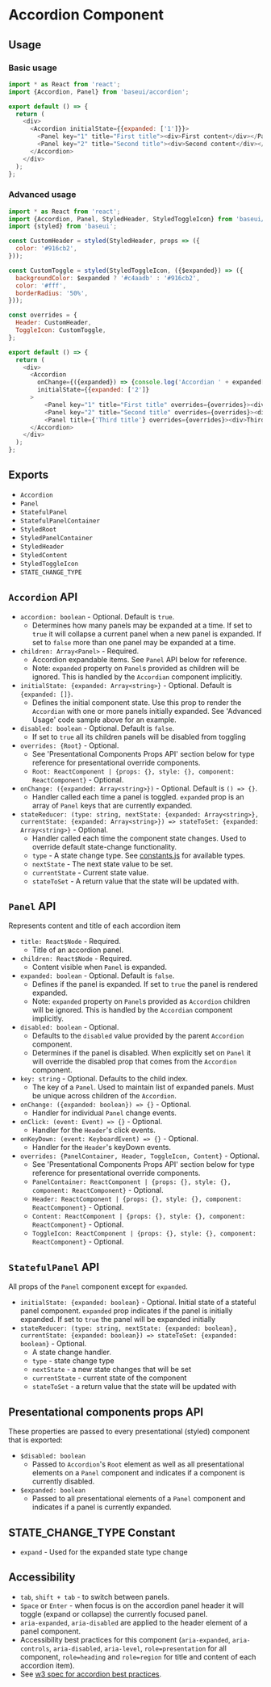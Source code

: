 # Accordion Component

## Usage

### Basic usage

```js
import * as React from 'react';
import {Accordion, Panel} from 'baseui/accordion';

export default () => {
  return (
    <div>
      <Accordion initialState={{expanded: ['1']}}>
        <Panel key="1" title="First title"><div>First content</div></Panel>
        <Panel key="2" title="Second title"><div>Second content</div></Panel>
      </Accordion>
    </div>
  );
};
```

### Advanced usage

```js
import * as React from 'react';
import {Accordion, Panel, StyledHeader, StyledToggleIcon} from 'baseui/accordion';
import {styled} from 'baseui';

const CustomHeader = styled(StyledHeader, props => ({
  color: '#916cb2',
}));

const CustomToggle = styled(StyledToggleIcon, ({$expanded}) => ({
  backgroundColor: $expanded ? '#c4aadb' : '#916cb2',
  color: '#fff',
  borderRadius: '50%',
}));

const overrides = {
  Header: CustomHeader,
  ToggleIcon: CustomToggle,
};

export default () => {
  return (
    <div>
      <Accordion
        onChange={({expanded}) => {console.log('Accordian ' + expanded[0] + ' is expanded')}}
        initialState={{expanded: ['2']}
      >
          <Panel key="1" title="First title" overrides={overrides}><div>First content</div></Panel>
          <Panel key="2" title="Second title" overrides={overrides}><div>Second content</div></Panel>
          <Panel title={'Third title'} overrides={overrides}><div>Third content</div></Panel>
      </Accordion>
    </div>
  );
};
```

## Exports

* `Accordion`
* `Panel`
* `StatefulPanel`
* `StatefulPanelContainer`
* `StyledRoot`
* `StyledPanelContainer`
* `StyledHeader`
* `StyledContent`
* `StyledToggleIcon`
* `STATE_CHANGE_TYPE`

## `Accordion` API

* `accordion: boolean` - Optional. Default is `true`.
  * Determines how many panels may be expanded at a time. If set to `true` it will collapse a
    current panel when a new panel is expanded. If set to `false` more than one panel may be
    expanded at a time.
* `children: Array<Panel>` - Required.
  * Accordion expandable items. See `Panel` API below for reference.
  * Note: `expanded` property on `Panel`s provided as children will be ignored. This is handled
    by the `Accordian` component implicitly.
* `initialState: {expanded: Array<string>}` - Optional. Default is `{expanded: []}`.
  * Defines the initial component state. Use this prop to render the `Accordian` with one or more
    panels initially expanded. See 'Advanced Usage' code sample above for an example.
* `disabled: boolean` - Optional. Default is `false`.
  * If set to `true` all its children panels will be disabled from toggling
* `overrides: {Root}` - Optional.
  * See 'Presentational Components Props API' section below for type reference for presentational
    override components.
  * `Root: ReactComponent | {props: {}, style: {}, component: ReactComponent}` - Optional.
* `onChange: ({expanded: Array<string>})` - Optional. Default is `() => {}`.
  * Handler called each time a panel is toggled. `expanded` prop is an array of `Panel` keys that
    are currently expanded.
* `stateReducer: (type: string, nextState: {expanded: Array<string>}, currentState: {expanded: Array<string>}) => stateToSet: {expanded: Array<string>}` - Optional.
  * Handler called each time the component state changes. Used to override default state-change functionality.
  * `type` - A state change type. See [constants.js](./constants.js) for available types.
  * `nextState` -  The next state value to be set.
  * `currentState` - Current state value.
  * `stateToSet` - A return value that the state will be updated with.

## `Panel` API

Represents content and title of each accordion item

* `title: React$Node` - Required.
  * Title of an accordion panel.
* `children: React$Node` - Required.
  * Content visible when `Panel` is expanded.
* `expanded: boolean` - Optional. Default is `false`.
  * Defines if the panel is expanded. If set to `true` the panel is rendered expanded.
  * Note: `expanded` property on `Panel`s provided as `Accordion` children will be ignored. This
    is handled by the `Accordian` component implicitly.
* `disabled: boolean` - Optional.
  * Defaults to the `disabled` value provided by the parent `Accordion` component.
  * Determines if the panel is disabled. When explicitly set on `Panel` it will override the disabled
    prop that comes from the `Accordion` component.
* `key: string` - Optional. Defaults to the child index.
  * The key of a `Panel`. Used to maintain list of expanded panels. Must be unique across children
    of the `Accordion`.
* `onChange: ({expanded: boolean}) => {}` - Optional.
  * Handler for individual `Panel` change events.
* `onClick: (event: Event) => {}` - Optional.
  * Handler for the `Header`'s click events.
* `onKeyDown: (event: KeyboardEvent) => {}` - Optional.
  * Handler for the `Header`'s keyDown events.
* `overrides: {PanelContainer, Header, ToggleIcon, Content}` - Optional.
  * See 'Presentational Components Props API' section below for type reference for presentational
    override components.
  * `PanelContainer: ReactComponent | {props: {}, style: {}, component: ReactComponent}` - Optional.
  * `Header: ReactComponent | {props: {}, style: {}, component: ReactComponent}` - Optional.
  * `Content: ReactComponent | {props: {}, style: {}, component: ReactComponent}` - Optional.
  * `ToggleIcon: ReactComponent | {props: {}, style: {}, component: ReactComponent}` - Optional.

## `StatefulPanel` API

All props of the `Panel` component except for `expanded`.

* `initialState: {expanded: boolean}` - Optional.
  Initial state of a stateful panel component. `expanded` prop indicates if the panel is initially expanded. If set to `true` the panel will be expanded initially
* `stateReducer: (type: string, nextState: {expanded: boolean}, currentState: {expanded: boolean}) => stateToSet: {expanded: boolean}` - Optional.
  * A state change handler.
  * `type` - state change type
  * `nextState` - a new state changes that will be set
  * `currentState` - current state of the component
  * `stateToSet` - a return value that the state will be updated with

## Presentational components props API

These properties are passed to every presentational (styled) component that is exported:

* `$disabled: boolean`
  * Passed to `Accordion`'s `Root` element as well as all presentational elements on a `Panel`
    component and indicates if a component is currently disabled.
* `$expanded: boolean`
  * Passed to all presentational elements of a `Panel` component and indicates if a panel is
    currently expanded.

## STATE_CHANGE_TYPE Constant

* `expand` - Used for the expanded state type change

## Accessibility

* `tab`, `shift + tab` - to switch between panels.
* `Space` or `Enter` - when focus is on the accordion panel header it will toggle (expand or
  collapse) the currently focused panel.
* `aria-expanded`, `aria-disabled` are applied to the header element of a panel component.
* Accessibility best practices for this component (`aria-expanded`, `aria-controls`,
  `aria-disabled`, `aria-level`, `role=presentation` for all component, `role=heading` and
  `role=region` for title and content of each accordion item).
* See [w3 spec for accordion best practices](w3.org/TR/wai-aria-practices-1.1/examples/accordion/accordion.html).
